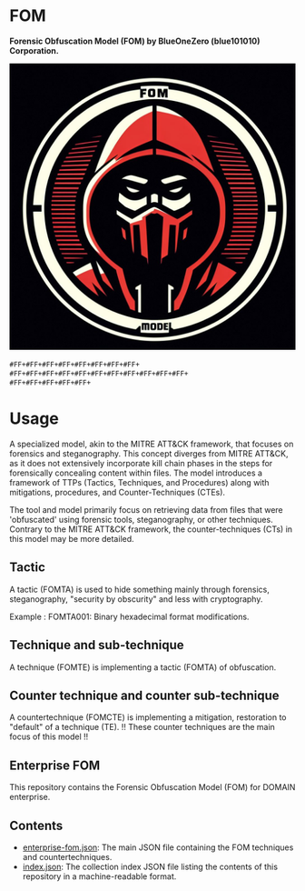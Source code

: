# FOM
**Forensic Obfuscation Model (FOM) by BlueOneZero (blue101010) Corporation.**

![Alt text](fom.png)

```
#FF+#FF+#FF+#FF+#FF+#FF+#FF+#FF+
#FF+#FF+#FF+#FF+#FF+#FF+#FF+#FF+#FF+#FF+#FF+
#FF+#FF+#FF+#FF+#FF+
```

# Usage
A specialized model, akin to the MITRE ATT&CK framework, that focuses on forensics and steganography. This concept diverges from MITRE ATT&CK, as it does not extensively incorporate kill chain phases in the steps for forensically concealing content within files. The model introduces a framework of TTPs (Tactics, Techniques, and Procedures) along with mitigations, procedures, and Counter-Techniques (CTEs).

The tool and model primarily focus on retrieving data from files that were 'obfuscated' using forensic tools, steganography, or other techniques. Contrary to the MITRE ATT&CK framework, the counter-techniques (CTs) in this model may be more detailed.



## Tactic
A tactic (FOMTA) is used to hide something mainly through forensics, steganography, "security by obscurity" and less with cryptography.

Example : FOMTA001: Binary hexadecimal format modifications.


## Technique and sub-technique
A technique (FOMTE) is implementing a tactic (FOMTA) of obfuscation.



## Counter technique and counter sub-technique
A countertechnique (FOMCTE) is implementing a mitigation, restoration to "default" of a technique (TE).
!! These counter techniques are the main focus of this model !!


## Enterprise FOM
This repository contains the Forensic Obfuscation Model (FOM) for DOMAIN enterprise.

## Contents

- [enterprise-fom.json](https://github.com/blue101010/FOM/blob/main/enterprise-fom.json): The main JSON file containing the FOM techniques and countertechniques.
- [index.json](https://github.com/blue101010/FOM/blob/main/index.json): The collection index JSON file listing the contents of this repository in a machine-readable format.
